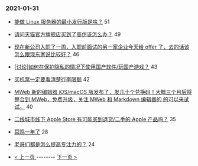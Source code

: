 ### 2021-01-31 
- [能做 Linux 服务器的最小发行版是啥？](https://www.v2ex.com/t/749947) 51
- [请问天猫官方旗舰店买到了高仿该怎么办？](https://www.v2ex.com/t/749909) 49
- [现在新公司入职了一周，入职前面试的另一家企业今天给 offer 了，去的话该怎么跟现东家说比较好？](https://www.v2ex.com/t/749929) 46
- [[讨论]如何在保护隐私的情况下使用国产软件/玩国产游戏？](https://www.v2ex.com/t/749960) 43
- [买机票一定要看清楚行李限额](https://www.v2ex.com/t/749949) 42
- [MWeb 新的编辑器 iOS/macOS 版发布了，发几十个兑换码！大概三个月后将整合到 MWeb，免费升级，关注 MWeb 和 Markdown 编辑器的 的可以来试试。](https://www.v2ex.com/t/749958) 40
- [二线城市线下 Apple Store 有可能买到退货/二手的 Apple 产品吗？](https://www.v2ex.com/t/749927) 35
- [耳鸣一年了](https://www.v2ex.com/t/749936) 28
- [老哥们都是怎么提高专注力的？](https://www.v2ex.com/t/749895) 24 

- [ < 上一页 ](https://github.com/able8/v2ex-hot-record/blob/master/2021-01-30.md) -------- [ 下一页 > ](https://github.com/able8/v2ex-hot-record/blob/master/2021-02-01.md)
